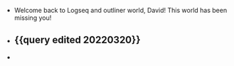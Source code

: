 - Welcome back to Logseq and outliner world, David! This world has been missing you!
- {{query edited 20220320}}
	-
-
